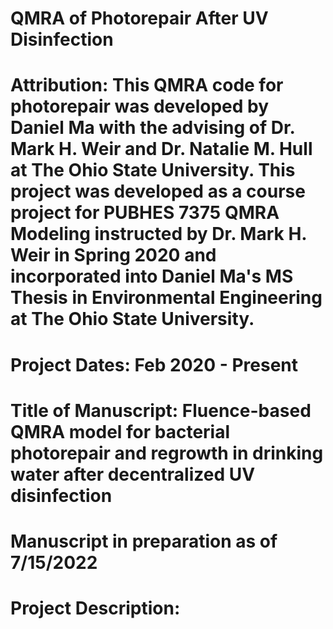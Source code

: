 # QMRA of Photorepair After UV Disinfection

# Attribution: This QMRA code for photorepair was developed by Daniel Ma with the advising of Dr. Mark H. Weir and Dr. Natalie M. Hull at The Ohio State University. This project was developed as a course project for PUBHES 7375 QMRA Modeling instructed by Dr. Mark H. Weir in Spring 2020 and incorporated into Daniel Ma's MS Thesis in Environmental Engineering at The Ohio State University. 

# Project Dates: Feb 2020 - Present

# Title of Manuscript: Fluence-based QMRA model for bacterial photorepair and regrowth in drinking water after decentralized UV disinfection

# Manuscript in preparation as of 7/15/2022

# Project Description:
# 
#
#
#
#
#
#
#
#
#
#
